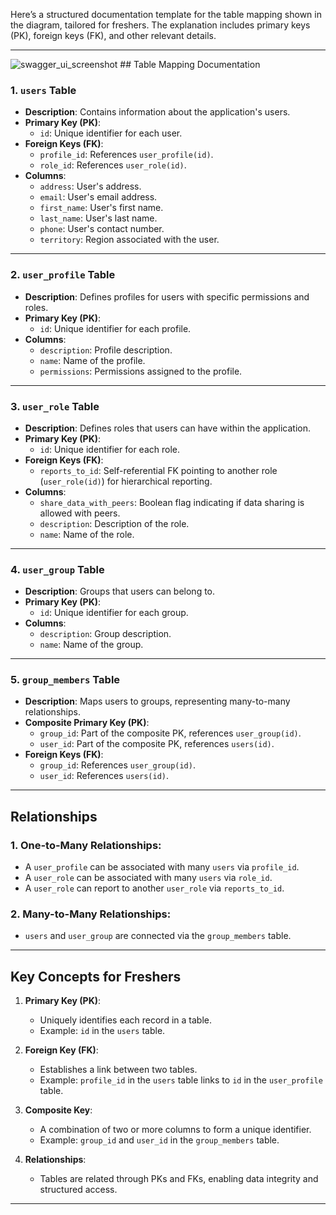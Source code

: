 Here’s a structured documentation template for the table mapping shown in the diagram, tailored for freshers. The explanation includes primary keys (PK), foreign keys (FK), and other relevant details.

---

<img src="https://github.com/meghnadsaha/recruite-api/blob/feature/user-group-management/files/images/role-user-group-db-mapping.png" alt="swagger_ui_screenshot"/>
## Table Mapping Documentation

### 1. **`users` Table**
- **Description**: Contains information about the application's users.
- **Primary Key (PK)**:
    - `id`: Unique identifier for each user.
- **Foreign Keys (FK)**:
    - `profile_id`: References `user_profile(id)`.
    - `role_id`: References `user_role(id)`.
- **Columns**:
    - `address`: User's address.
    - `email`: User's email address.
    - `first_name`: User's first name.
    - `last_name`: User's last name.
    - `phone`: User's contact number.
    - `territory`: Region associated with the user.

---

### 2. **`user_profile` Table**
- **Description**: Defines profiles for users with specific permissions and roles.
- **Primary Key (PK)**:
    - `id`: Unique identifier for each profile.
- **Columns**:
    - `description`: Profile description.
    - `name`: Name of the profile.
    - `permissions`: Permissions assigned to the profile.

---

### 3. **`user_role` Table**
- **Description**: Defines roles that users can have within the application.
- **Primary Key (PK)**:
    - `id`: Unique identifier for each role.
- **Foreign Keys (FK)**:
    - `reports_to_id`: Self-referential FK pointing to another role (`user_role(id)`) for hierarchical reporting.
- **Columns**:
    - `share_data_with_peers`: Boolean flag indicating if data sharing is allowed with peers.
    - `description`: Description of the role.
    - `name`: Name of the role.

---

### 4. **`user_group` Table**
- **Description**: Groups that users can belong to.
- **Primary Key (PK)**:
    - `id`: Unique identifier for each group.
- **Columns**:
    - `description`: Group description.
    - `name`: Name of the group.

---

### 5. **`group_members` Table**
- **Description**: Maps users to groups, representing many-to-many relationships.
- **Composite Primary Key (PK)**:
    - `group_id`: Part of the composite PK, references `user_group(id)`.
    - `user_id`: Part of the composite PK, references `users(id)`.
- **Foreign Keys (FK)**:
    - `group_id`: References `user_group(id)`.
    - `user_id`: References `users(id)`.

---

## Relationships
### 1. **One-to-Many Relationships**:
- A `user_profile` can be associated with many `users` via `profile_id`.
- A `user_role` can be associated with many `users` via `role_id`.
- A `user_role` can report to another `user_role` via `reports_to_id`.

### 2. **Many-to-Many Relationships**:
- `users` and `user_group` are connected via the `group_members` table.

---

## Key Concepts for Freshers
1. **Primary Key (PK)**:
    - Uniquely identifies each record in a table.
    - Example: `id` in the `users` table.

2. **Foreign Key (FK)**:
    - Establishes a link between two tables.
    - Example: `profile_id` in the `users` table links to `id` in the `user_profile` table.

3. **Composite Key**:
    - A combination of two or more columns to form a unique identifier.
    - Example: `group_id` and `user_id` in the `group_members` table.

4. **Relationships**:
    - Tables are related through PKs and FKs, enabling data integrity and structured access.

---

